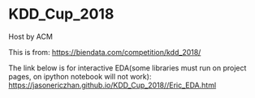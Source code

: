 # KDD_Cup_2018

Host by ACM

This is from: https://biendata.com/competition/kdd_2018/

 The link below is for interactive EDA(some libraries must run on project pages, on ipython notebook will not work):
 https://jasonericzhan.github.io/KDD_Cup_2018//Eric_EDA.html
